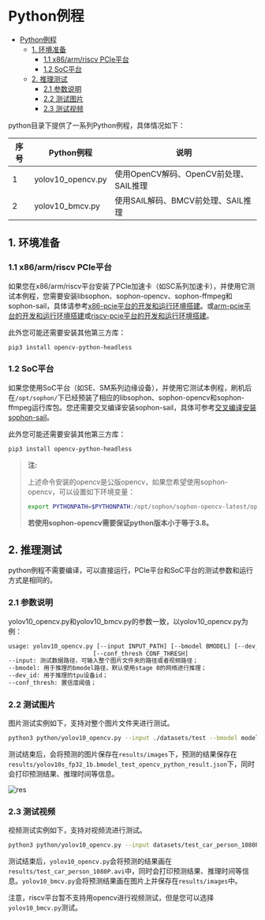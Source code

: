 # Python例程
- [Python例程](#python例程)
  - [1. 环境准备](#1-环境准备)
    - [1.1 x86/arm/riscv PCIe平台](#11-x86armriscv-pcie平台)
    - [1.2 SoC平台](#12-soc平台)
  - [2. 推理测试](#2-推理测试)
    - [2.1 参数说明](#21-参数说明)
    - [2.2 测试图片](#22-测试图片)
    - [2.3 测试视频](#23-测试视频)

python目录下提供了一系列Python例程，具体情况如下：

| 序号 |  Python例程      | 说明                                |
| ---- | ---------------- | -----------------------------------  |
| 1    | yolov10_opencv.py | 使用OpenCV解码、OpenCV前处理、SAIL推理 |
| 2    | yolov10_bmcv.py   | 使用SAIL解码、BMCV前处理、SAIL推理 |

## 1. 环境准备
### 1.1 x86/arm/riscv PCIe平台

如果您在x86/arm/riscv平台安装了PCIe加速卡（如SC系列加速卡），并使用它测试本例程，您需要安装libsophon、sophon-opencv、sophon-ffmpeg和sophon-sail，具体请参考[x86-pcie平台的开发和运行环境搭建](../../../docs/Environment_Install_Guide.md#3-x86-pcie平台的开发和运行环境搭建)。或[arm-pcie平台的开发和运行环境搭建](../../../docs/Environment_Install_Guide.md#5-arm-pcie平台的开发和运行环境搭建)或[riscv-pcie平台的开发和运行环境搭建](../../../docs/Environment_Install_Guide.md#6-riscv-pcie平台的开发和运行环境搭建)。

此外您可能还需要安装其他第三方库：
```bash
pip3 install opencv-python-headless
```

### 1.2 SoC平台

如果您使用SoC平台（如SE、SM系列边缘设备），并使用它测试本例程，刷机后在`/opt/sophon/`下已经预装了相应的libsophon、sophon-opencv和sophon-ffmpeg运行库包。您还需要交叉编译安装sophon-sail，具体可参考[交叉编译安装sophon-sail](../../../docs/Environment_Install_Guide.md#42-交叉编译安装sophon-sail)。

此外您可能还需要安装其他第三方库：
```bash
pip3 install opencv-python-headless
```

> **注:**
>
> 上述命令安装的opencv是公版opencv，如果您希望使用sophon-opencv，可以设置如下环境变量：
> ```bash
> export PYTHONPATH=$PYTHONPATH:/opt/sophon/sophon-opencv-latest/opencv-python/
> ```
> **若使用sophon-opencv需要保证python版本小于等于3.8。**

## 2. 推理测试
python例程不需要编译，可以直接运行，PCIe平台和SoC平台的测试参数和运行方式是相同的。
### 2.1 参数说明
yolov10_opencv.py和yolov10_bmcv.py的参数一致，以yolov10_opencv.py为例：
```bash
usage: yolov10_opencv.py [--input INPUT_PATH] [--bmodel BMODEL] [--dev_id DEV_ID]
                        [--conf_thresh CONF_THRESH]
--input: 测试数据路径，可输入整个图片文件夹的路径或者视频路径；
--bmodel: 用于推理的bmodel路径，默认使用stage 0的网络进行推理；
--dev_id: 用于推理的tpu设备id；
--conf_thresh: 置信度阈值；
```
### 2.2 测试图片
图片测试实例如下，支持对整个图片文件夹进行测试。
```bash
python3 python/yolov10_opencv.py --input ./datasets/test --bmodel models/BM1684X/yolov10s_fp32_1b.bmodel --dev_id 0 --conf_thresh 0.25 
```
测试结束后，会将预测的图片保存在`results/images`下，预测的结果保存在`results/yolov10s_fp32_1b.bmodel_test_opencv_python_result.json`下，同时会打印预测结果、推理时间等信息。

![res](../pics/bus_python_opencv.jpg)

### 2.3 测试视频
视频测试实例如下，支持对视频流进行测试。
```bash
python3 python/yolov10_opencv.py --input datasets/test_car_person_1080P.mp4 --bmodel models/BM1684X/yolov10s_fp32_1b.bmodel --dev_id 0 --conf_thresh 0.25 
```
测试结束后，`yolov10_opencv.py`会将预测的结果画在`results/test_car_person_1080P.avi`中，同时会打印预测结果、推理时间等信息。`yolov10_bmcv.py`会将预测结果画在图片上并保存在`results/images`中。

注意，riscv平台暂不支持用opencv进行视频测试，但是您可以选择`yolov10_bmcv.py`测试。